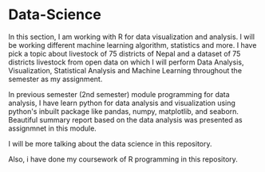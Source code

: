 # Data-Science
In this section, I am working with R for data visualization and analysis. I will be working different machine learning algorithm, statistics and more. 
I have pick a topic about livestock of 75 districts of Nepal and a dataset of 75 districts livestock from open data on which I will perform Data Analysis, Visualization, Statistical Analysis and Machine Learning throughout the semester as my assignment. 

In previous semester (2nd semester) module programming for data analysis, I have learn python for data analysis and visualization using python's inbuilt package like pandas, numpy, matplotlib, and seaborn. Beautiful summary report based on the data analysis was presented as assignmnet in this module. 

I will be more talking about the data science in this repository. 

Also, i have done my coursework of R programming in this repository. 